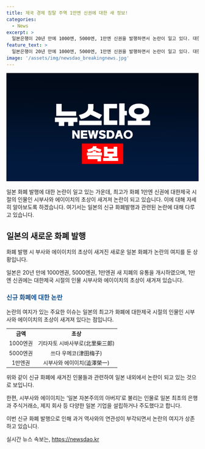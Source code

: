 ```yaml
---
title: 제국 경제 침탈 주역 1만엔 신권에 대한 새 정보!
categories:
  - News
excerpt: >
  일본은행이 20년 만에 1000엔, 5000엔, 1만엔 신권을 발행하면서 논란이 일고 있다. 대한제국 경제 침략을 주도했던 시부사와 에이이치의 초상이 1만엔 신권에 새겨져 논란이 일고 있다. 지난 2019년 아베 신조 총리 집권시기에 결정된 이번 발행은 한일 관계에 대한 논의를 불러일으키고 있다. 최근의 엔저 현상으로 인해 관심이 더욱 높아지고 있으며, 이에 대한 비판과 우려가 커지고 있다.
feature_text: >
  일본은행이 20년 만에 1000엔, 5000엔, 1만엔 신권을 발행하면서 논란이 일고 있다. 대한제국 경제 침략을 주도했던 시부사와 에이이치의 초상이 1만엔 신권에 새겨져 논란이 일고 있다. 지난 2019년 아베 신조 총리 집권시기에 결정된 이번 발행은 한일 관계에 대한 논의를 불러일으키고 있다. 최근의 엔저 현상으로 인해 관심이 더욱 높아지고 있으며, 이에 대한 비판과 우려가 커지고 있다.
image: '/assets/img/newsdao_breakingnews.jpg'
---
```


<p><img src="/assets/img/newsdao_breakingnews.jpg" alt="ranknews 속보" /></p>

<p>일본 화폐 발행에 대한 논란이 일고 있는 가운데, 최고가 화폐 1만엔 신권에 대한제국 시절의 인물인 시부사와 에이이치의 초상이 새겨져 논란이 되고 있습니다. 이에 대해 자세히 알아보도록 하겠습니다. 여기서는 일본의 신규 화폐발행과 관련된 논란에 대해 다루고 있습니다. </p>

<h2 data-ke-size="size26">일본의 새로운 화폐 발행</h2>

<p>화폐 발행 시 부사와 에이이치의 초상이 새겨진 새로운 일본 화폐가 논란의 여지를 둔 상황입니다. </p>

<p data-ke-size="size16">일본은 20년 만에 1000엔권, 5000엔권, 1만엔권 새 지폐의 유통을 개시하였으며, 1만엔 신권에는 대한제국 시절의 인물 시부사와 에이이치의 초상이 새겨져 있습니다.</p>

<h3><b><span style="color: #1a5490;">신규 화폐에 대한 논란</span></b></h3>

<p>논란의 여지가 있는 주요한 이슈는 일본의 최고가 화폐에 대한제국 시절의 인물인 시부사와 에이이치의 초상이 새겨져 있다는 점입니다.</p>

<table>
  <tr>
    <td style="text-align: center; height: 17px;"><b>금액</b></td>
    <td style="text-align: center; height: 17px;"><b>초상</b></td>
  </tr>
  <tr>
    <td style="text-align: center; height: 17px;">1000엔권</td>
    <td style="text-align: center; height: 17px;">기타자토 시바사부로(北里柴三郞)</td>
  </tr>
  <tr>
    <td style="text-align: center; height: 17px;">5000엔권</td>
    <td style="text-align: center; height: 17px;">쓰다 우메코(津田梅子)</td>
  </tr>
  <tr>
    <td style="text-align: center; height: 17px;">1만엔권</td>
    <td style="text-align: center; height: 17px;">시부사와 에이이치(澁澤榮一)</td>
  </tr>
</table>

<p>위와 같이 신규 화폐에 새겨진 인물들과 관련하여 일본 내외에서 논란이 되고 있는 것으로 보입니다. </p>

<p data-ke-size="size16">한편, 시부사와 에이이치는 ‘일본 자본주의의 아버지’로 불리는 인물로 일본 최초의 은행과 주식거래소, 제지 회사 등 다양한 일본 기업을 설립하거나 주도했다고 합니다.</p>

<p>이번 신규 화폐 발행으로 인해 과거 역사와의 연관성이 부각되면서 논란의 여지가 상존하고 있습니다.</p>
실시간 뉴스 속보는, <a href="https://newsdao.kr" rel="dofollow">https://newsdao.kr</a>


